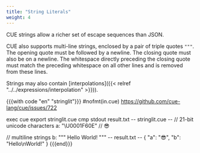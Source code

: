 ```yaml
---
title: "String Literals"
weight: 4
---
```


CUE strings allow a richer set of escape sequences than JSON.

CUE also supports multi-line strings, enclosed by a pair of triple quotes `"""`.
The opening quote must be followed by a newline.
The closing quote must also be on a newline.
The whitespace directly preceding the closing quote must match the preceding
whitespace on all other lines and is removed from these lines.

Strings may also contain
[interpolations]({{< relref "../../expressions/interpolation" >}})).


{{{with code "en" "stringlit"}}}
#nofmt(in.cue) https://github.com/cue-lang/cue/issues/722

exec cue export stringlit.cue
cmp stdout result.txt
-- stringlit.cue --
// 21-bit unicode characters
a: "\U0001F60E" // 😎

// multiline strings
b: """
	Hello
	World!
	"""
-- result.txt --
{
    "a": "😎",
    "b": "Hello\nWorld!"
}
{{{end}}}
